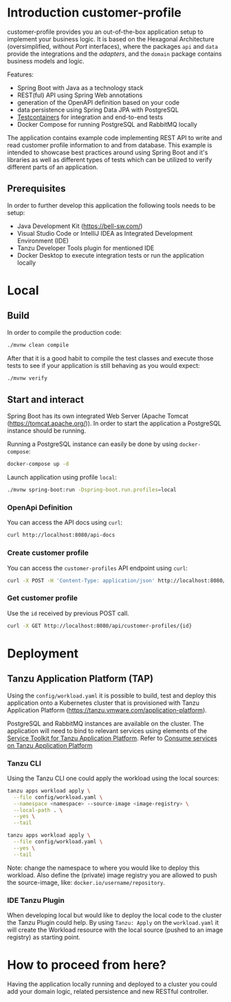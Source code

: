 # Introduction customer-profile
customer-profile provides you an out-of-the-box application setup to implement your business logic. It is based on the
Hexagonal Architecture (oversimplified, without _Port_ interfaces), where the packages `api` and `data` provide the 
integrations and the _adapters_, and the `domain` package contains business models and logic.

Features:
- Spring Boot with Java as a technology stack
- REST(ful) API using Spring Web annotations
- generation of the OpenAPI definition based on your code
- data persistence using Spring Data JPA with PostgreSQL
- [Testcontainers](https://www.testcontainers.org/) for integration and end-to-end tests
- Docker Compose for running PostgreSQL and RabbitMQ locally

The application contains example code implementing REST API to write and read customer profile information to and from 
database. This example is intended to showcase best practices around using Spring Boot and it's libraries as well as
different types of tests which can be utilized to verify different parts of an application.

## Prerequisites
In order to further develop this application the following tools needs to be setup:
- Java Development Kit (https://bell-sw.com/)
- Visual Studio Code or IntelliJ IDEA as Integrated Development Environment (IDE)
- Tanzu Developer Tools plugin for mentioned IDE
- Docker Desktop to execute integration tests or run the application locally

# Local
## Build
In order to compile the production code:
```bash
./mvnw clean compile
```


After that it is a good habit to compile the test classes and execute those tests to see if your application is still behaving as you would expect:
```bash
./mvnw verify
```


## Start and interact
Spring Boot has its own integrated Web Server (Apache Tomcat (https://tomcat.apache.org/)). In order 
to start the application a PostgreSQL instance should be running.

Running a PostgreSQL instance can easily be done by using `docker-compose`:
```bash
docker-compose up -d
```

Launch application using profile `local`:
```bash
./mvnw spring-boot:run -Dspring-boot.run.profiles=local
```


### OpenApi Definition
You can access the API docs using `curl`:

```bash
curl http://localhost:8080/api-docs  
```

### Create customer profile

You can access the `customer-profiles` API endpoint using `curl`:

```bash
curl -X POST -H 'Content-Type: application/json' http://localhost:8080/api/customer-profiles/ -d '{"firstName": "Joe", "lastName": "Doe", "email": "joe.doe@test.org"}'
```

### Get customer profile
Use the `id` received by previous POST call.
```bash
curl -X GET http://localhost:8080/api/customer-profiles/{id}
```

# Deployment
## Tanzu Application Platform (TAP)
Using the `config/workload.yaml` it is possible to build, test and deploy this application onto a
Kubernetes cluster that is provisioned with Tanzu Application Platform (https://tanzu.vmware.com/application-platform).

PostgreSQL and RabbitMQ instances are available on the cluster. The application will need to bind to relevant services
using elements of the [Service Toolkit for Tanzu Application Platform](https://docs.vmware.com/en/Services-Toolkit-for-VMware-Tanzu-Application-Platform/index.html).
Refer to [Consume services on Tanzu Application Platform](https://docs.vmware.com/en/VMware-Tanzu-Application-Platform/1.2/tap/GUID-getting-started-consume-services.html)

### Tanzu CLI
Using the Tanzu CLI one could apply the workload using the local sources:
```bash
tanzu apps workload apply \
  --file config/workload.yaml \
  --namespace <namespace> --source-image <image-registry> \
  --local-path . \
  --yes \
  --tail
````

```bash
tanzu apps workload apply \
  --file config/workload.yaml \
  --yes \
  --tail
````



Note: change the namespace to where you would like to deploy this workload. Also define the (private) image registry you
are allowed to push the source-image, like: `docker.io/username/repository`.

### IDE Tanzu Plugin
When developing local but would like to deploy the local code to the cluster the Tanzu Plugin could help.
By using `Tanzu: Apply` on the `workload.yaml` it will create the Workload resource with the local source (pushed to an image registry) as
starting point.

# How to proceed from here?
Having the application locally running and deployed to a cluster you could add your domain logic, related persistence and new RESTful controller.
